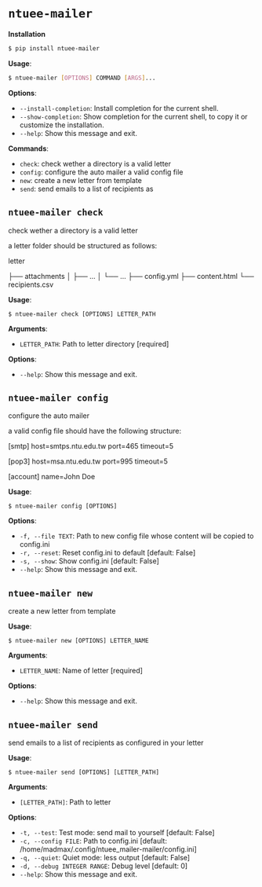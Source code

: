 # `ntuee-mailer`

**Installation**

```bash
$ pip install ntuee-mailer
```

**Usage**:

```bash
$ ntuee-mailer [OPTIONS] COMMAND [ARGS]...
```

**Options**:

- `--install-completion`: Install completion for the current shell.
- `--show-completion`: Show completion for the current shell, to copy it or customize the installation.
- `--help`: Show this message and exit.

**Commands**:

- `check`: check wether a directory is a valid letter
- `config`: configure the auto mailer a valid config file
- `new`: create a new letter from template
- `send`: send emails to a list of recipients as

## `ntuee-mailer check`

check wether a directory is a valid letter

a letter folder should be structured as follows:

letter

├── attachments
│ ├── ...
│ └── ...
├── config.yml
├── content.html
└── recipients.csv

**Usage**:

```console
$ ntuee-mailer check [OPTIONS] LETTER_PATH
```

**Arguments**:

- `LETTER_PATH`: Path to letter directory [required]

**Options**:

- `--help`: Show this message and exit.

## `ntuee-mailer config`

configure the auto mailer

a valid config file should have the following structure:

[smtp]
host=smtps.ntu.edu.tw
port=465
timeout=5

[pop3]
host=msa.ntu.edu.tw
port=995
timeout=5

[account]
name=John Doe

**Usage**:

```console
$ ntuee-mailer config [OPTIONS]
```

**Options**:

- `-f, --file TEXT`: Path to new config file whose content will be copied to config.ini
- `-r, --reset`: Reset config.ini to default [default: False]
- `-s, --show`: Show config.ini [default: False]
- `--help`: Show this message and exit.

## `ntuee-mailer new`

create a new letter from template

**Usage**:

```console
$ ntuee-mailer new [OPTIONS] LETTER_NAME
```

**Arguments**:

- `LETTER_NAME`: Name of letter [required]

**Options**:

- `--help`: Show this message and exit.

## `ntuee-mailer send`

send emails to a list of recipients as configured in your letter

**Usage**:

```console
$ ntuee-mailer send [OPTIONS] [LETTER_PATH]
```

**Arguments**:

- `[LETTER_PATH]`: Path to letter

**Options**:

- `-t, --test`: Test mode: send mail to yourself [default: False]
- `-c, --config FILE`: Path to config.ini [default: /home/madmax/.config/ntuee_mailer-mailer/config.ini]
- `-q, --quiet`: Quiet mode: less output [default: False]
- `-d, --debug INTEGER RANGE`: Debug level [default: 0]
- `--help`: Show this message and exit.
